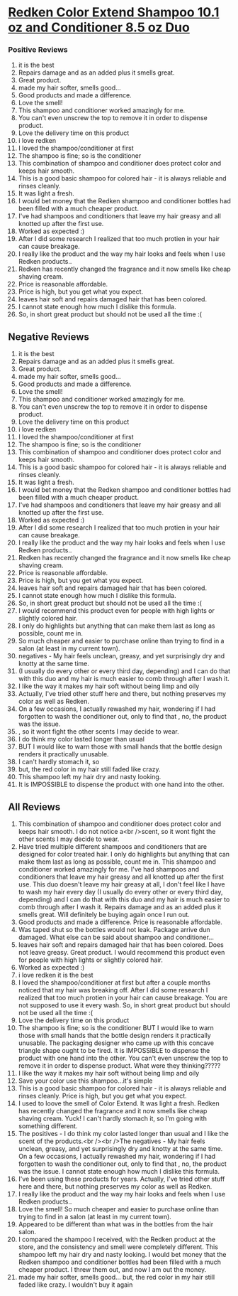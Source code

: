 # [Redken Color Extend Shampoo 10.1 oz and Conditioner 8.5 oz Duo](https://products.checkmycream.com/products/Redken-Color-Extend-Shampoo-10.1-oz-and-Conditioner-8.5-oz-Duo.html)

### Positive Reviews

<ol>
      <li>it is the best</li>
      <li>Repairs damage and as an added plus it smells great.</li>
      <li>Great product.</li>
      <li>made my hair softer, smells good...</li>
      <li>Good products and made a difference.</li>
      <li>Love the smell!</li>
      <li>This shampoo and conditioner worked amazingly for me.</li>
      <li>You can&#x27;t even unscrew the top to remove it in order to dispense product.</li>
      <li>Love the delivery time on this product</li>
      <li>i love redken</li>
      <li>I loved the shampoo/conditioner at first</li>
      <li>The shampoo is fine; so is the conditioner</li>
      <li>This combination of shampoo and conditioner  does protect color and keeps hair smooth.  </li>
      <li>This is a good basic shampoo for colored hair - it is always reliable and rinses cleanly.</li>
      <li>It was light a fresh.</li>
      <li>I would bet money that the Redken shampoo and conditioner bottles had been filled with a much cheaper product.  </li>
      <li>I&#x27;ve had shampoos and conditioners that leave my hair greasy and all knotted up after the first use.</li>
      <li>Worked as expected :)</li>
      <li>After I did some research I realized that too much protien in your hair can cause breakage.</li>
      <li>I really like the product and the way my hair looks and feels when I use Redken products..</li>
      <li>Redken has recently changed the fragrance and it now smells like cheap shaving cream.</li>
      <li>Price is reasonable affordable.</li>
      <li>Price is high, but you get what you expect.</li>
      <li>leaves hair soft and repairs damaged hair that has been colored.</li>
      <li>I cannot state enough how much I dislike this formula.</li>
      <li>So, in short great product but should not be used all the time :(</li>
</ol>


<h2>Negative Reviews</h2>
<ol>
<li> it is the best</li>
<li> Repairs damage and as an added plus it smells great.</li>
<li> Great product.</li>
<li> made my hair softer, smells good...</li>
<li> Good products and made a difference.</li>
<li> Love the smell!</li>
<li> This shampoo and conditioner worked amazingly for me.</li>
<li> You can&#x27;t even unscrew the top to remove it in order to dispense product.</li>
<li> Love the delivery time on this product</li>
<li> i love redken</li>
<li> I loved the shampoo/conditioner at first</li>
<li> The shampoo is fine; so is the conditioner</li>
<li> This combination of shampoo and conditioner  does protect color and keeps hair smooth.  </li>
<li> This is a good basic shampoo for colored hair - it is always reliable and rinses cleanly.</li>
<li> It was light a fresh.</li>
<li> I would bet money that the Redken shampoo and conditioner bottles had been filled with a much cheaper product.  </li>
<li> I&#x27;ve had shampoos and conditioners that leave my hair greasy and all knotted up after the first use.</li>
<li> Worked as expected :)</li>
<li> After I did some research I realized that too much protien in your hair can cause breakage.</li>
<li> I really like the product and the way my hair looks and feels when I use Redken products..</li>
<li> Redken has recently changed the fragrance and it now smells like cheap shaving cream.</li>
<li> Price is reasonable affordable.</li>
<li> Price is high, but you get what you expect.</li>
<li> leaves hair soft and repairs damaged hair that has been colored.</li>
<li> I cannot state enough how much I dislike this formula.</li>
<li> So, in short great product but should not be used all the time :(</li>
<li> I would recommend this product even for people with high lights or slightly colored hair.</li>
<li> I only do highlights but anything that can make them last as long as possible, count me in.</li>
<li> So much cheaper and easier to purchase online than trying to find in a salon (at least in my current town).</li>
<li> negatives - My hair feels unclean, greasy, and yet surprisingly dry and knotty at the same time.</li>
<li> (I usually do every other or every third day, depending) and I can do that with this duo and my hair is much easier to comb through after I wash it.</li>
<li> I like the way it makes my hair soft without being limp and oily</li>
<li> Actually, I&#x27;ve tried other stuff here and there, but nothing preserves my color as well as Redken.</li>
<li> On a few occasions, I actually rewashed my hair, wondering if I had forgotten to wash the conditioner out, only to find that , no, the product was the issue.</li>
<li> , so it wont fight the other scents I may decide to wear.</li>
<li> I do think my color lasted longer than usual</li>
<li> BUT I would like to warn those with small hands that the bottle design renders it practically unusable.</li>
<li> I can&#x27;t hardly stomach it, so</li>
<li> but, the red color in my hair still faded like crazy.</li>
<li> This shampoo left my hair dry and nasty looking.  </li>
<li> It is IMPOSSIBLE to dispense the product with one hand into the other.</li>
</ol>

<h2>All Reviews</h2>

<ol>
    <li> This combination of shampoo and conditioner  does protect color and keeps hair smooth.  I do not notice a&lt;br /&gt;scent, so it wont fight the other scents I may decide to wear.</li>
    <li> Have tried multiple different shampoos and conditioners that are designed for color treated hair. I only do highlights but anything that can make them last as long as possible, count me in. This shampoo and conditioner worked amazingly for me. I&#x27;ve had shampoos and conditioners that leave my hair greasy and all knotted up after the first use. This duo doesn&#x27;t leave my hair greasy at all, I don&#x27;t feel like I have to wash my hair every day (I usually do every other or every third day, depending) and I can do that with this duo and my hair is much easier to comb through after I wash it. Repairs damage and as an added plus it smells great. Will definitely be buying again once I run out.</li>
    <li> Good products and made a difference. Price is reasonable affordable.</li>
    <li> Was taped shut so the bottles would not leak.  Package arrive dun damaged.  What else can be said about shampoo and conditioner...</li>
    <li> leaves hair soft and repairs damaged hair that has been colored. Does not leave greasy. Great product. I would recommend this product even for people with high lights or slightly colored hair.</li>
    <li> Worked as expected :)</li>
    <li> i love redken it is the best</li>
    <li> I loved the shampoo/conditioner at first but after a couple months noticed that my hair was breaking off. After I did some research I realized that too much protien in your hair can cause breakage. You are not supposed to use it every wash. So, in short great product but should not be used all the time :(</li>
    <li> Love the delivery time on this product</li>
    <li> The shampoo is fine; so is the conditioner BUT I would like to warn those with small hands that the bottle design renders it practically unusable. The packaging designer who came up with this concave triangle shape ought to be fired. It is IMPOSSIBLE to dispense the product with one hand into the other. You can&#x27;t even unscrew the top to remove it in order to dispense product. What were they thinking?????</li>
    <li> I like the way it makes my hair soft without being limp and oily</li>
    <li> Save your color use this shampoo...it&#x27;s simple</li>
    <li> This is a good basic shampoo for colored hair - it is always reliable and rinses cleanly. Price is high, but you get what you expect.</li>
    <li> I used to loove the smell of Color Extend. It was light a fresh. Redken has recently changed the fragrance and it now smells like cheap shaving cream. Yuck! I can&#x27;t hardly stomach it, so I&#x27;m going with something different.</li>
    <li> The positives - I do think my color lasted longer than usual and I like the scent of the products.&lt;br /&gt;&lt;br /&gt;The negatives - My hair feels unclean, greasy, and yet surprisingly dry and knotty at the same time. On a few occasions, I actually rewashed my hair, wondering if I had forgotten to wash the conditioner out, only to find that , no, the product was the issue. I cannot state enough how much I dislike this formula.</li>
    <li> I&#x27;ve been using these products for years. Actually, I&#x27;ve tried other stuff here and there, but nothing preserves my color as well as Redken.</li>
    <li> I really like the product and the way my hair looks and feels when I use Redken products..</li>
    <li> Love the smell! So much cheaper and easier to purchase online than trying to find in a salon (at least in my current town).</li>
    <li> Appeared to be different than what was in the bottles from the hair salon.</li>
    <li> I compared the shampoo I received, with the Redken product at the store, and the consistency and smell were completely different.  This shampoo left my hair dry and nasty looking.  I would bet money that the Redken shampoo and conditioner bottles had been filled with a much cheaper product.  I threw them out, and now I am out the money.</li>
    <li> made my hair softer, smells good... but, the red color in my hair still faded like crazy. I wouldn&#x27;t buy it again</li>
</ol>




